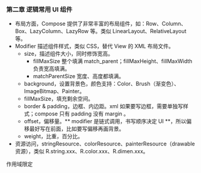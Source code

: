 
### 第二章 逻辑常用 UI 组件

- 布局方面，Compose 提供了非常丰富的布局组件，如：Row、Column、Box、LazyColumn、LazyRow 等。类似 LinearLayout、RelativeLayout 等。
- Modifier 描述组件样式，类似 CSS，替代 View 的 XML 布局文件。
  - size，描述组件大小，同时修饰宽高。
    - fillMaxSize 整个填满 match_parent；fillMaxHeight、fillMaxWidth 负责宽高填满。
    - matchParentSize 宽度、高度都填满。
  - background，设置背景色，颜色支持：Color、Brush（渐变色）、ImageBitmap、Painter。
  - fillMaxSize，填充剩余空间。
  - border & padding，边框、内边距。xml 如果要写边框，需要单独写样式；compose 只有 padding 没有 margin 。
  - offset，偏移量。** modifier 是链式调用，书写顺序决定 UI **，所以偏移最好写在前面，比如要写偏移再画背景。
  - weight，比重，百分比。
- 资源访问，stringResource、colorResource、painterResource（drawable 资源），类似 R.string.xxx、R.color.xxx、R.dimen.xxx。

作用域限定